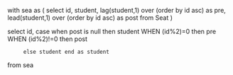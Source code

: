 with sea as 
(
 select 
   id, 
   student,
   lag(student,1) over (order by id asc) as pre,
   lead(student,1) over (order by id asc) as post
   from Seat
)

select
    id, 
    case 
         when post is null then student
         WHEN (id%2)=0 then pre 
         WHEN (id%2)!=0 then post 
         
         else student end as student
from sea
